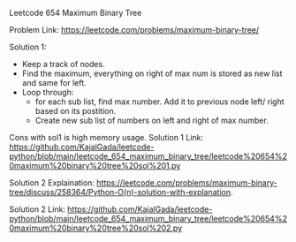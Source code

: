 Leetcode 654 Maximum Binary Tree

Problem Link: https://leetcode.com/problems/maximum-binary-tree/

Solution 1:
+ Keep a track of nodes.
+ Find the maximum, everything on right of max num is stored as new list and same for left.
+ Loop through:
  + for each sub list, find max number. Add it to previous node left/ right based on its postition.
  + Create new sub list of numbers on left and right of max number.

Cons with sol1 is high memory usage.
Solution 1 Link: https://github.com/KajalGada/leetcode-python/blob/main/leetcode_654_maximum_binary_tree/leetcode%20654%20maximum%20binary%20tree%20sol%201.py


Solution 2 Explaination: https://leetcode.com/problems/maximum-binary-tree/discuss/258364/Python-O(n)-solution-with-explanation.

Solution 2 Link: https://github.com/KajalGada/leetcode-python/blob/main/leetcode_654_maximum_binary_tree/leetcode%20654%20maximum%20binary%20tree%20sol%202.py
